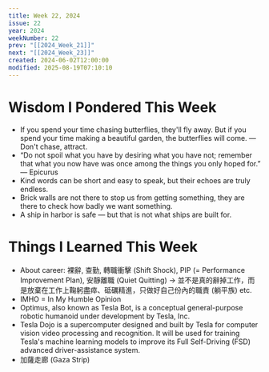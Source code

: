 ```yaml
---
title: Week 22, 2024
issue: 22
year: 2024
weekNumber: 22
prev: "[[2024_Week_21]]"
next: "[[2024_Week_23]]"
created: 2024-06-02T12:00:00
modified: 2025-08-19T07:10:10
---
```


# Wisdom I Pondered This Week

* If you spend your time chasing butterflies, they'll fly away. But if you spend your time making a beautiful garden, the butterflies will come. — Don't chase, attract.
* “Do not spoil what you have by desiring what you have not; remember that what you now have was once among the things you only hoped for.” ― Epicurus
* Kind words can be short and easy to speak, but their echoes are truly endless.
* Brick walls are not there to stop us from getting something, they are there to check how badly we want something.
* A ship in harbor is safe — but that is not what ships are built for.

# Things I Learned This Week

* About career: 裸辭, 查勤, 轉職衝擊 (Shift Shock), PIP (= Performance Improvement Plan), 安靜離職 (Quiet Quitting) → 並不是真的辭掉工作，而是放棄在工作上鞠躬盡瘁、砥礪精進，只做好自己份內的職責 (躺平族) etc.
* IMHO = In My Humble Opinion
* Optimus, also known as Tesla Bot, is a conceptual general-purpose robotic humanoid under development by Tesla, Inc.
* Tesla Dojo is a supercomputer designed and built by Tesla for computer vision video processing and recognition. It will be used for training Tesla's machine learning models to improve its Full Self-Driving (FSD) advanced driver-assistance system.
* 加薩走廊 (Gaza Strip)
